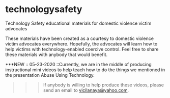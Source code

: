 # technologysafety
Technology Safety educational materials for domestic violence victim advocates

These materials have been created as a courtesy to domestic violence victim advocates everywhere. Hopefully, the advocates will learn how to help victims with technology-enabled coercive control. Feel free to share these materials with anybody that would benefit.

***NEW :: 05-23-2020 ::Currently, we are in the middle of producing instructional mini videos to help teach how to do the things we mentioned in the presentation Abuse Using Technology. 
>>> If anybody is willing to help produce these videos, please send an email to vicilanaya@yahoo.com.
